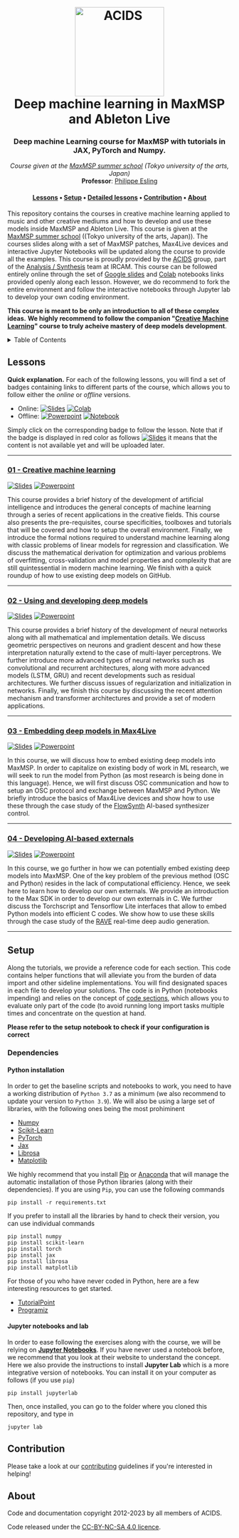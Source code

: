 <div align="center">
<h1>
  <br>
  <a href="http://acids.ircam.fr"><img src="images/logo_acids.png" alt="ACIDS" width="200"></a>
  <br>
  Deep machine learning in MaxMSP and Ableton Live
  <br>
</h1>

<h3>Deep machine Learning course for MaxMSP with tutorials in JAX, PyTorch and Numpy.</h3>


<center>
<i>Course given at the <a href="https://maxsummer2023.geidai.ac.jp/" target="_blank">MaxMSP summer school</a> (Tokyo university of the arts, Japan)</i><br/>
<b>Professor</b>: <a href="http://esling.github.io" target="_blank">Philippe Esling</a>
</center>

<h4>
  <a href="#lessons">Lessons</a> •
  <a href="#setup">Setup</a> •
  <a href="#details">Detailed lessons</a> •
  <a href="#contribution">Contribution</a> •
  <a href="#about">About</a>
</h4>
</div>

This repository contains the courses in creative machine learning applied to music and other creative mediums and how to develop and use these models inside MaxMSP and Ableton Live. 
This course is given at the [MaxMSP summer school](https://www.u-tokyo.ac.jp/en/index.html) ((Tokyo university of the arts, Japan)).
The courses slides along with a set of MaxMSP patches, Max4Live devices and interactive Jupyter Notebooks will be updated along the course to provide all the examples.
This course is proudly provided by the <a href="http://github.com/acids-ircam" target="_blank">ACIDS</a> group, part of the [Analysis / Synthesis](http://anasynth.ircam.fr/home/english) team at IRCAM.
This course can be followed entirely online through the set of [Google slides](http://slides.google.com) and [Colab](http://colab.google.com) notebooks links provided openly along each lesson.
However, we do recommend to fork the entire environment and follow the interactive notebooks through Jupyter lab to develop your
own coding environment.

**This course is meant to be only an introduction to all of these complex ideas.**
**We highly recommend to follow the companion "[Creative Machine Learning](http://www.github.com/acids-ircam/creative_ml)" course to truly acheive mastery of deep models development**.


<details>
  <summary>Table of Contents</summary>
  <ol>
    <li> <a href="#lessons">Lessons</a>
      <ul>
        <li><a href="#lessons">Machine learning</a></li>
        <li><a href="#lessons">Neural networks</a></li>
        <li><a href="#lessons">Advanced networks</a></li>
        <li><a href="#lessons">Deep learning</a></li>
        <li><a href="#lessons">Bayesian inference</a></li>
        <li><a href="#lessons">Latent models</a></li>
        <li><a href="#lessons">Approximate inference</a></li>
        <li><a href="#lessons">Variational auto-encoders and flows</a></li>
        <li><a href="#lessons">Generative adversarial networks</a></li>
        <li><a href="#lessons">Diffusion models</a></li>
      </ul>
    </li>
    <li> <a href="#details">Detailed lessons</a> </li>
    <li> <a href="#contribution">Contribution</a> </li>
    <li> <a href="#about">About</a> </li>
  </ol>
</details>


## Lessons

**Quick explanation.** For each of the following lessons, you will find a set of badges containing links to different parts of the course, which allows you to follow either the _online_ 
or _offline_ versions.

- Online:
[![Slides](https://img.shields.io/badge/Slides-online-7DA416.svg?style=flat-square&logo=googledrive)](https://docs.google.com/presentation/d/e/2PACX-1vRGy4H9JWjxK8d760O4pJT_7wfCett-rKjFV91d6jLkCHSMUntJjRA8a3r25M7_WrIDxggnjeXHdsi2/pub?start=false&loop=false&delayms=1000000&slide=id.p1) 
[![Colab](https://img.shields.io/badge/Notebook-colab-7DA416.svg?style=flat-square&logo=googlecolab)](https://colab.research.google.com/drive/1tAIsucXMqHJ0hVTYcuoUzBt69lSn86i0?usp=sharing) 
- Offline: 
[![Powerpoint](https://img.shields.io/badge/Slides-download-167DA4.svg?style=flat-square&logo=files)](00_introduction.pdf) 
[![Notebook](https://img.shields.io/badge/Notebook-download-167DA4.svg?style=flat-square&logo=jupyter)](00_setup.ipynb) 

Simply click on the corresponding badge to follow the lesson. Note that if the badge is displayed in red color as follows 
[![Slides](https://img.shields.io/badge/Slides-none-7D1616.svg?style=flat-square&logo=googledrive)]() 
it means that the content is not available yet and will be uploaded later. 

---

### [01 - Creative machine learning](https://docs.google.com/presentation/d/e/2PACX-1vT5O2dGSyQT2CTwXHM1HVDsunzskacJ6LhJBUMUbLRRg4C34krOSzqf8y75YD19QQrWfvBJypKlHd1Z/pub?start=false&loop=false&delayms=60000)

[![Slides](https://img.shields.io/badge/Slides-online-7DA416.svg?style=flat-square&logo=googledrive)](https://docs.google.com/presentation/d/e/2PACX-1vT5O2dGSyQT2CTwXHM1HVDsunzskacJ6LhJBUMUbLRRg4C34krOSzqf8y75YD19QQrWfvBJypKlHd1Z/pub?start=false&loop=false&delayms=60000) 
[![Powerpoint](https://img.shields.io/badge/Slides-download-167DA4.svg?style=flat-square&logo=files)](https://nubo.ircam.fr/index.php/s/p9HEpNy5yYWtQyy) 
    
    
This course provides a brief history of the development of artificial intelligence and introduces the general concepts of machine learning 
through a series of recent applications in the creative fields. This course also presents the pre-requisites, course specificities, toolboxes
and tutorials that will be covered and how to setup the overall environment.
Finally, we introduce the formal notions required to understand machine learning along with classic problems of linear models 
for regression and classification. We discuss the mathematical derivation for optimization and various problems of overfitting, cross-validation
and model properties and complexity that are still quintessential in modern machine learning.
We finish with a quick roundup of how to use existing deep models on GitHub.


---

### [02 - Using and developing deep models](https://docs.google.com/presentation/d/e/2PACX-1vRC4PpmQEgr0c6M7REkh_--slZA7xYXjZiS1MBjUbyUBBq-u10dDyzPoLKxlNXma4dd_YQC-JlnXOrw/pub?start=false&loop=false&delayms=60000)

[![Slides](https://img.shields.io/badge/Slides-online-7DA416.svg?style=flat-square&logo=googledrive)](https://docs.google.com/presentation/d/e/2PACX-1vRC4PpmQEgr0c6M7REkh_--slZA7xYXjZiS1MBjUbyUBBq-u10dDyzPoLKxlNXma4dd_YQC-JlnXOrw/pub?start=false&loop=false&delayms=60000) 
[![Powerpoint](https://img.shields.io/badge/Slides-download-167DA4.svg?style=flat-square&logo=files)](https://nubo.ircam.fr/index.php/s/3nsrd7TM7yzL8RL) 

This course provides a brief history of the development of neural networks along with all mathematical and implementation details. 
We discuss geometric perspectives on neurons and gradient descent and how these interpretation naturally extend to the case
of multi-layer perceptrons. We further introduce more advanced types of neural networks such as convolutional and recurrent architectures, along
with more advanced models (LSTM, GRU) and recent developments such as residual architectures.
We further discuss issues of regularization and initialization in networks.
Finally, we finish this course by discussing the recent attention mechanism and transformer architectures and
provide a set of modern applications.

---

### [03 - Embedding deep models in Max4Live](https://nubo.ircam.fr/index.php/s/mWZ9gcEt9Qgopa7)

[![Slides](https://img.shields.io/badge/Slides-online-7DA416.svg?style=flat-square&logo=googledrive)](https://docs.google.com/presentation/d/e/2PACX-1vSVhSnx_dazxBS-PuLaG5Xz9DMC7IT5VM4t3xBhxgrtjjKiDJ8lZntirwDuiIfuhhB6OhYIdnwG5Ucn/pub?start=false&loop=false&delayms=3000) 
[![Powerpoint](https://img.shields.io/badge/Slides-download-167DA4.svg?style=flat-square&logo=files)](https://nubo.ircam.fr/index.php/s/mWZ9gcEt9Qgopa7) 

In this course, we will discuss how to embed existing deep models into MaxMSP. 
In order to capitalize on existing body of work in ML research, we will seek to run the model from Python (as most research is being done in this language).
Hence, we will first discuss OSC communication and how to setup an OSC protocol and exchange between MaxMSP and Python.
We briefly introduce the basics of Max4Live devices and show how to use these through the case study of the [FlowSynth](https://github.com/acids-ircam/flow_synthesizer) AI-based synthesizer control.

---

### [04 - Developing AI-based externals](https://nubo.ircam.fr/index.php/s/Yi66YqgZMBNySqF)

[![Slides](https://img.shields.io/badge/Slides-online-7DA416.svg?style=flat-square&logo=googledrive)](https://docs.google.com/presentation/d/e/2PACX-1vRMJDveCOO0EkjLTf_x8usNAOcvVaGq6VdwXy3d6GKCnXFgJumYb2r27qp7RmFCmnr9P8NFxRHWnqF9/pub?start=false&loop=false&delayms=3000) 
[![Powerpoint](https://img.shields.io/badge/Slides-download-167DA4.svg?style=flat-square&logo=files)](https://nubo.ircam.fr/index.php/s/Yi66YqgZMBNySqF) 

In this course, we go further in how we can potentially embed existing deep models into MaxMSP. 
One of the key problem of the previous method (OSC and Python) resides in the lack of computational efficiency.
Hence, we seek here to learn how to develop our own externals. We provide an introduction to the Max SDK in order to develop our own externals in C.
We further discuss the Torchscript and Tensorflow Lite interfaces that allow to embed Python models into efficient C codes.
We show how to use these skills through the case study of the [RAVE](https://github.com/acids-ircam/rave) real-time deep audio generation.

---


## Setup

Along the tutorials, we provide a reference code for each section. 
This code contains helper functions that will alleviate you from the burden of data import and other sideline implementations. 
You will find designated spaces in each file to develop your solutions. 
The code is in Python (notebooks impending) and relies on the concept of [code sections](https://fr.mathworks.com/help/matlab/matlab_prog/run-sections-of-programs.html),
 which allows you to evaluate only part of the code (to avoid running long import tasks multiple times and concentrate on the question at hand.
 
**Please refer to the setup notebook to check if your configuration is correct**

### Dependencies

#### Python installation

In order to get the baseline scripts and notebooks to work, you need to have a working distribution of `Python 3.7` as a minimum (we also recommend to update your version to `Python 3.9`). We will also be using a large set of libraries, with the following ones being the most prohiminent

- [Numpy](https://numpy.org/)
- [Scikit-Learn](https://scikit-learn.org/)
- [PyTorch](https://pytorch.org/)
- [Jax](https://pytorch.org/)
- [Librosa](http://librosa.github.io/librosa/index.html)
- [Matplotlib](https://matplotlib.org/)

We highly recommend that you install [Pip](https://pypi.python.org/pypi/pip/) or [Anaconda](https://www.anaconda.com/download/) that will manage the automatic installation of those Python libraries (along with their dependencies). If you are using `Pip`, you can use the following commands

```
pip install -r requirements.txt
```

If you prefer to install all the libraries by hand to check their version, you can use individual commands

```
pip install numpy
pip install scikit-learn
pip install torch
pip install jax
pip install librosa
pip install matplotlib
```

For those of you who have never coded in Python, here are a few interesting resources to get started.

- [TutorialPoint](https://www.tutorialspoint.com/python/)
- [Programiz](https://www.programiz.com/python-programming)

#### Jupyter notebooks and lab

In order to ease following the exercises along with the course, we will be relying on [**Jupyter Notebooks**](https://jupyter.org/). If you have never used a notebook before, we recommend that you look at their website to understand the concept. Here we also provide the instructions to install **Jupyter Lab** which is a more integrative version of notebooks. You can install it on your computer as follows (if you use `pip`)

```
pip install jupyterlab
```

Then, once installed, you can go to the folder where you cloned this repository, and type in

```
jupyter lab
```

## Contribution

Please take a look at our [contributing](CONTRIBUTING.md) guidelines if you're interested in helping!

## About

Code and documentation copyright 2012-2023 by all members of ACIDS. 

Code released under the [CC-BY-NC-SA 4.0 licence](https://creativecommons.org/licenses/by-nc-sa/4.0/).
